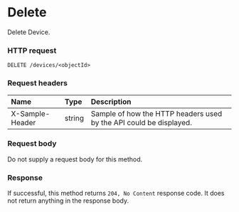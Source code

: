 # Delete

Delete Device.
### HTTP request
```http
DELETE /devices/<objectId>

```
### Request headers
| Name       | Type | Description|
|:---------------|:--------|:----------|
| X-Sample-Header  | string  | Sample of how the HTTP headers used by the API could be displayed.|

### Request body
Do not supply a request body for this method.


### Response
If successful, this method returns `204, No Content` response code. It does not return anything in the response body.


<!-- uuid: 3c6a1152-4d03-44fa-af2f-0753d1a3ad4e
2015-10-12 23:19:38 UTC -->